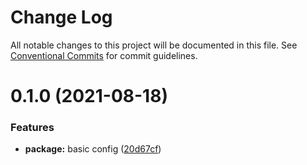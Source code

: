 # Change Log

All notable changes to this project will be documented in this file.
See [Conventional Commits](https://conventionalcommits.org) for commit guidelines.

# 0.1.0 (2021-08-18)


### Features

* **package:** basic config ([20d67cf](https://github.com/newtelanto/eslint-config/commit/20d67cf5bdc1797d5fa45178adc210e3f911ba10))

